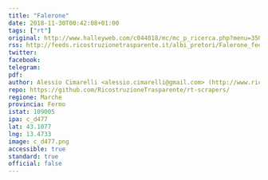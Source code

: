 ```yaml
---
title: "Falerone"
date: 2018-11-30T00:42:08+01:00
tags: ["rt"]
original: http://www.halleyweb.com/c044018/mc/mc_p_ricerca.php?menu=350&sa=0&tipohtml=1&rrfupro=../mc/mc_p_ricerca.php&nodo=30&&x=366b3860cb73ec7832588831556354e9&fun=350&abi=0&server=&ente=c044018&DOABKPR=23&sigla=E1&fogliaClick=root_29&fnode=29#29
rss: http://feeds.ricostruzionetrasparente.it/albi_pretori/Falerone_feed.xml
twitter: 
facebook: 
telegram: 
pdf: 
author: Alessio Cimarelli <alessio.cimarelli@gmail.com> (http://www.ricostruzionetrasparente.it)
repo: https://github.com/RicostruzioneTrasparente/rt-scrapers/
regione: Marche
provincia: Fermo
istat: 109005
ipa: c_d477
lat: 43.1077
lng: 13.4733
image: c_d477.png
accessible: true
standard: true
official: false
---
```

